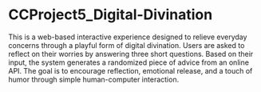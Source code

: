 # CCProject5_Digital-Divination

This is a web-based interactive experience designed to relieve everyday concerns through a playful form of digital divination. Users are asked to reflect on their worries by answering three short questions. Based on their input, the system generates a randomized piece of advice from an online API. The goal is to encourage reflection, emotional release, and a touch of humor through simple human-computer interaction.
